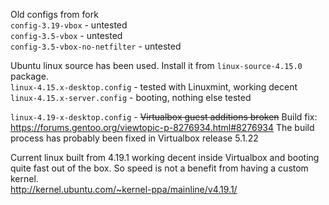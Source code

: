 Old configs from fork  
`config-3.19-vbox` - untested  
`config-3.5-vbox` - untested  
`config-3.5-vbox-no-netfilter` - untested  


Ubuntu linux source has been used. Install it from `linux-source-4.15.0` package.  
`linux-4.15.x-desktop.config` - tested with Linuxmint, working decent  
`linux-4.15.x-server.config` - booting, nothing else tested   



`linux-4.19-x-desktop.config` - ~~Virtualbox guest additions broken~~ Build fix: https://forums.gentoo.org/viewtopic-p-8276934.html#8276934 The build process has probably been fixed in Virtualbox release 5.1.22


Current linux built from 4.19.1 working decent inside Virtualbox and booting quite fast out of the box. So speed is not a benefit from having a custom kernel.  
http://kernel.ubuntu.com/~kernel-ppa/mainline/v4.19.1/
